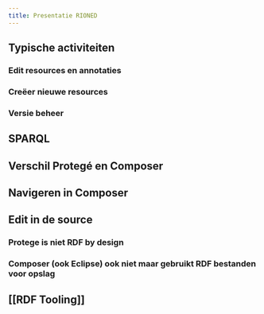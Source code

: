 ```yaml
---
title: Presentatie RIONED
---
```


## Typische activiteiten
### Edit resources en annotaties
### Creëer nieuwe resources
### Versie beheer
## SPARQL
## Verschil Protegé  en Composer
## Navigeren in Composer
## Edit in de source
### Protege is niet RDF by design
### Composer (ook Eclipse) ook niet maar gebruikt RDF bestanden voor opslag
## [[RDF Tooling]]
##
